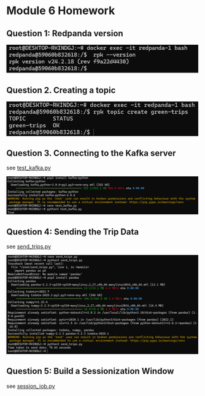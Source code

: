 # Module 6 Homework


## Question 1: Redpanda version

<img src="images/Q1.png" width="500">


## Question 2. Creating a topic

<img src="images/Q2.png" width="500">


## Question 3. Connecting to the Kafka server

see [test_kafka.py](https://github.com/chenjing2025/de-zcamp/blob/main/06-streaming/test_kafka.py)

<img src="images/Q3.png" width="500">


## Question 4: Sending the Trip Data

see [send_trips.py](https://github.com/chenjing2025/de-zcamp/blob/main/06-streaming/send_trips.py)

<img src="images/Q4_whole.png" width="500">


## Question 5: Build a Sessionization Window

see [session_job.py](https://github.com/chenjing2025/de-zcamp/blob/main/06-streaming/session_job.py)

